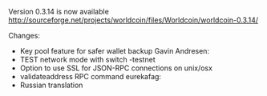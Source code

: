 Version 0.3.14 is now available
http://sourceforge.net/projects/worldcoin/files/Worldcoin/worldcoin-0.3.14/

Changes:
* Key pool feature for safer wallet backup
Gavin Andresen:
* TEST network mode with switch -testnet
* Option to use SSL for JSON-RPC connections on unix/osx
* validateaddress RPC command
eurekafag:
* Russian translation
